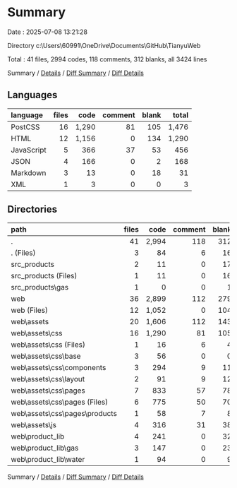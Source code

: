 # Summary

Date : 2025-07-08 13:21:28

Directory c:\\Users\\60991\\OneDrive\\Documents\\GitHub\\TianyuWeb

Total : 41 files,  2994 codes, 118 comments, 312 blanks, all 3424 lines

Summary / [Details](details.md) / [Diff Summary](diff.md) / [Diff Details](diff-details.md)

## Languages
| language | files | code | comment | blank | total |
| :--- | ---: | ---: | ---: | ---: | ---: |
| PostCSS | 16 | 1,290 | 81 | 105 | 1,476 |
| HTML | 12 | 1,156 | 0 | 134 | 1,290 |
| JavaScript | 5 | 366 | 37 | 53 | 456 |
| JSON | 4 | 166 | 0 | 2 | 168 |
| Markdown | 3 | 13 | 0 | 18 | 31 |
| XML | 1 | 3 | 0 | 0 | 3 |

## Directories
| path | files | code | comment | blank | total |
| :--- | ---: | ---: | ---: | ---: | ---: |
| . | 41 | 2,994 | 118 | 312 | 3,424 |
| . (Files) | 3 | 84 | 6 | 16 | 106 |
| src_products | 2 | 11 | 0 | 17 | 28 |
| src_products (Files) | 1 | 11 | 0 | 16 | 27 |
| src_products\\gas | 1 | 0 | 0 | 1 | 1 |
| web | 36 | 2,899 | 112 | 279 | 3,290 |
| web (Files) | 12 | 1,052 | 0 | 104 | 1,156 |
| web\\assets | 20 | 1,606 | 112 | 143 | 1,861 |
| web\\assets\\css | 16 | 1,290 | 81 | 105 | 1,476 |
| web\\assets\\css (Files) | 1 | 16 | 6 | 4 | 26 |
| web\\assets\\css\\base | 3 | 56 | 0 | 0 | 56 |
| web\\assets\\css\\components | 3 | 294 | 9 | 11 | 314 |
| web\\assets\\css\\layout | 2 | 91 | 9 | 12 | 112 |
| web\\assets\\css\\pages | 7 | 833 | 57 | 78 | 968 |
| web\\assets\\css\\pages (Files) | 6 | 775 | 50 | 70 | 895 |
| web\\assets\\css\\pages\\products | 1 | 58 | 7 | 8 | 73 |
| web\\assets\\js | 4 | 316 | 31 | 38 | 385 |
| web\\product_lib | 4 | 241 | 0 | 32 | 273 |
| web\\product_lib\\gas | 3 | 147 | 0 | 23 | 170 |
| web\\product_lib\\water | 1 | 94 | 0 | 9 | 103 |

Summary / [Details](details.md) / [Diff Summary](diff.md) / [Diff Details](diff-details.md)